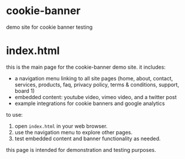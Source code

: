 # cookie-banner
demo site for cookie banner testing

# index.html

this is the main page for the cookie-banner demo site. it includes:

- a navigation menu linking to all site pages (home, about, contact, services, products, faq, privacy policy, terms & conditions, support, board 1)
- embedded content: youtube video, vimeo video, and a twitter post
- example integrations for cookie banners and google analytics

to use:
1. open `index.html` in your web browser.
2. use the navigation menu to explore other pages.
3. test embedded content and banner functionality as needed.

this page is intended for demonstration and testing purposes.

